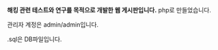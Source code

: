 <strong>해킹 관련 테스트와 연구를 목적으로 개발한 웹 게시판입니다.</strong>
php로 만들었습니다.

관리자 계정은 admin/admin입니다.


.sql은 DB파일입니다.
